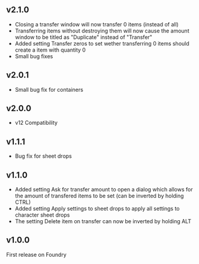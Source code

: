 ## v2.1.0
- Closing a transfer window will now transfer 0 items (instead of all)
- Transferring items without destroying them will now cause the amount window to be titled as "Duplicate" instead of "Transfer"
- Added setting Transfer zeros to set wether transferring 0 items should create a item with quantity 0
- Small bug fixes

## v2.0.1
- Small bug fix for containers

## v2.0.0
- v12 Compatibility

## v1.1.1
- Bug fix for sheet drops

## v1.1.0
- Added setting Ask for transfer amount to open a dialog which allows for the amount of transfered items to be set (can be inverted by holding CTRL)
- Added setting Apply settings to sheet drops to apply all settings to character sheet drops
- The setting Delete item on transfer can now be inverted by holding ALT

## v1.0.0
First release on Foundry
